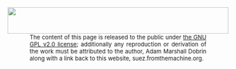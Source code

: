 <!-- Go to www.addthis.com/dashboard to customize your tools -->
<script type="text/javascript" src="//s7.addthis.com/js/300/addthis_widget.js#pubid=ra-576e94bdb4f80253"></script>
<!-- Global site tag (gtag.js) - Google Analytics -->
<script async src="https://www.googletagmanager.com/gtag/js?id=UA-74743044-7"></script>
<script>
  window.dataLayer = window.dataLayer || [];
  function gtag(){dataLayer.push(arguments);}
  gtag('js', new Date());

  gtag('config', 'UA-74743044-7');
</script>

<div style="float: center; vertical-align: bottom;">
<center>
<a data-saferedirecturl="https://www.google.com/url?hl=en&amp;q=http://slack.reallyhim.com/&amp;source=gmail&amp;ust=1512831788289000&amp;usg=AFQjCNF469AQ70QEBkpObpKMKsWKzrbmAg" href="http://slack.reallyhim.com/" rel="noopener" target="_blank" title="TELESPRISE"><img alt="" border="0" 
height="60" id="m_-4973210593361332524gmail-m_-6096670269405767939gmail-m_-1436458080550240543m_-3975089270040819763gmail-m_-2248848940621715595gmail-m_4950052768086691300gmail-m_2933957970607722850gmail-m_7483563204303838204gmail-m_-3491586818351559956gmail-m_3682735925266535707gmail-m_5731075335784145647m_3413239976406571221m_2402549402411035463m_3237557952722111901gmail-m_-8798842351942729229m_4692247605844201587m_-2492882859021407156m_-7142874903403184072m_-9133516419565872595gmail-m_6961657238809553818gmail-m_-1296802553737736344gmail-BLOGGER_PHOTO_ID_6494125253829947314" src="https://i.imgur.com/F8nmg2T.png" width="500" height="60" /></a>
<div style="font-size: small; text-align: justify; width: 400px;">
The content of this page is released to the public under
<a href="https://www.gnu.org/licenses/old-licenses/gpl-2.0.en.html">
the GNU GPL v2.0 license</a>; additionally any reproduction or derivation
of the work must be attributed to the author, Adam Marshall Dobrin
along with a link back to this website, suez.fromthemachine.org.
</div>
</center>
</div>
